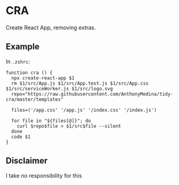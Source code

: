 # CRA

Create React App, removing extras.

## Example

In `.zshrc`:

```
function cra () {
  npx create-react-app $1
  rm $1/src/App.js $1/src/App.test.js $1/src/App.css $1/src/serviceWorker.js $1/src/logo.svg
  repo="https://raw.githubusercontent.com/AnthonyMedina/tidy-cra/master/templates"

  files=('/app.css' '/app.js' '/index.css' '/index.js')

  for file in "${files[@]}"; do
    curl $repo$file > $1/src$file --silent
  done
  code $1
}
```

## Disclaimer

I take no responsibility for this
